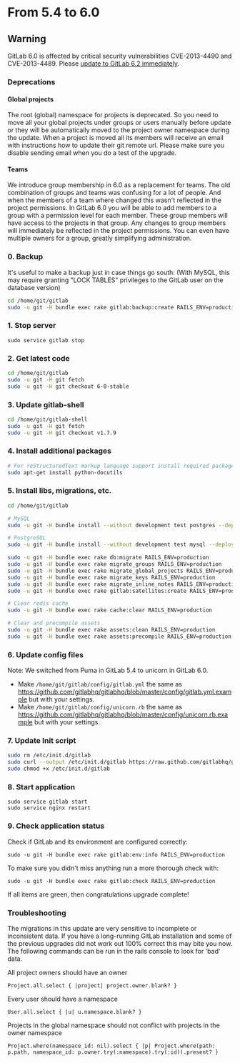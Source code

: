 # From 5.4 to 6.0

## Warning
GitLab 6.0 is affected by critical security vulnerabilities CVE-2013-4490 and CVE-2013-4489. Please [update to GitLab 6.2 immediately](6.0-to-6.2.md).

### Deprecations

#### Global projects

The root (global) namespace for projects is deprecated.
So you need to move all your global projects under groups or users manually before update or they will be automatically moved to the project owner namespace during the update. When a project is moved all its members will receive an email with instructions how to update their git remote url. Please make sure you disable sending email when you do a test of the upgrade.

#### Teams

We introduce group membership in 6.0 as a replacement for teams.
The old combination of groups and teams was confusing for a lot of people.
And when the members of a team where changed this wasn't reflected in the project permissions.
In GitLab 6.0 you will be able to add members to a group with a permission level for each member.
These group members will have access to the projects in that group.
Any changes to group members will immediately be reflected in the project permissions.
You can even have multiple owners for a group, greatly simplifying administration.

### 0. Backup

It's useful to make a backup just in case things go south:
(With MySQL, this may require granting "LOCK TABLES" privileges to the GitLab user on the database version)

```bash
cd /home/git/gitlab
sudo -u git -H bundle exec rake gitlab:backup:create RAILS_ENV=production
```

### 1. Stop server

    sudo service gitlab stop

### 2. Get latest code

```bash
cd /home/git/gitlab
sudo -u git -H git fetch
sudo -u git -H git checkout 6-0-stable
```

### 3. Update gitlab-shell

```bash
cd /home/git/gitlab-shell
sudo -u git -H git fetch
sudo -u git -H git checkout v1.7.9
```

### 4. Install additional packages

```bash
# For reStructuredText markup language support install required package:
sudo apt-get install python-docutils
```

### 5. Install libs, migrations, etc.

```bash
cd /home/git/gitlab

# MySQL
sudo -u git -H bundle install --without development test postgres --deployment

# PostgreSQL
sudo -u git -H bundle install --without development test mysql --deployment

sudo -u git -H bundle exec rake db:migrate RAILS_ENV=production
sudo -u git -H bundle exec rake migrate_groups RAILS_ENV=production
sudo -u git -H bundle exec rake migrate_global_projects RAILS_ENV=production
sudo -u git -H bundle exec rake migrate_keys RAILS_ENV=production
sudo -u git -H bundle exec rake migrate_inline_notes RAILS_ENV=production
sudo -u git -H bundle exec rake gitlab:satellites:create RAILS_ENV=production

# Clear redis cache
sudo -u git -H bundle exec rake cache:clear RAILS_ENV=production

# Clear and precompile assets
sudo -u git -H bundle exec rake assets:clean RAILS_ENV=production
sudo -u git -H bundle exec rake assets:precompile RAILS_ENV=production
```

### 6. Update config files

Note: We switched from Puma in GitLab 5.4 to unicorn in GitLab 6.0.

* Make `/home/git/gitlab/config/gitlab.yml` the same as https://github.com/gitlabhq/gitlabhq/blob/master/config/gitlab.yml.example but with your settings.
* Make `/home/git/gitlab/config/unicorn.rb` the same as https://github.com/gitlabhq/gitlabhq/blob/master/config/unicorn.rb.example but with your settings.

### 7. Update Init script

```bash
sudo rm /etc/init.d/gitlab
sudo curl --output /etc/init.d/gitlab https://raw.github.com/gitlabhq/gitlabhq/6-0-stable/lib/support/init.d/gitlab
sudo chmod +x /etc/init.d/gitlab
```

### 8. Start application

    sudo service gitlab start
    sudo service nginx restart

### 9. Check application status

Check if GitLab and its environment are configured correctly:

    sudo -u git -H bundle exec rake gitlab:env:info RAILS_ENV=production

To make sure you didn't miss anything run a more thorough check with:

    sudo -u git -H bundle exec rake gitlab:check RAILS_ENV=production

If all items are green, then congratulations upgrade complete!

### Troubleshooting
The migrations in this update are very sensitive to incomplete or inconsistent data. If you have a long-running GitLab installation and some of the previous upgrades did not work out 100% correct this may bite you now. The following commands can be run in the rails console to look for 'bad' data.

All project owners should have an owner
```
Project.all.select { |project| project.owner.blank? }
```

Every user should have a namespace
```
User.all.select { |u| u.namespace.blank? }
```

Projects in the global namespace should not conflict with projects in the owner namespace
```
Project.where(namespace_id: nil).select { |p| Project.where(path: p.path, namespace_id: p.owner.try(:namespace).try(:id)).present? }
```
